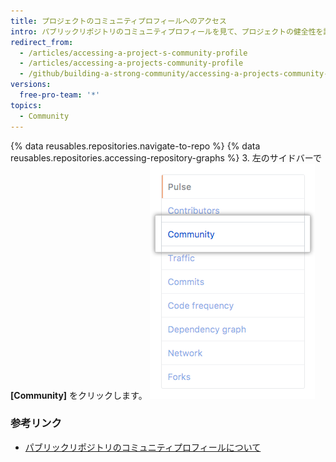 ```yaml
---
title: プロジェクトのコミュニティプロフィールへのアクセス
intro: パブリックリポジトリのコミュニティプロフィールを見て、プロジェクトの健全性を調べ、コントリビュートするかどうかを決めてください。
redirect_from:
  - /articles/accessing-a-project-s-community-profile
  - /articles/accessing-a-projects-community-profile
  - /github/building-a-strong-community/accessing-a-projects-community-profile
versions:
  free-pro-team: '*'
topics:
  - Community
---
```


{% data reusables.repositories.navigate-to-repo %}
{% data reusables.repositories.accessing-repository-graphs %}
3. 左のサイドバーで **[Community]** をクリックします。 ![左のサイドバーのコミュニティ](/assets/images/help/graphs/graphs-sidebar-community-tab.png)

### 参考リンク

- [パブリックリポジトリのコミュニティプロフィールについて](/articles/about-community-profiles-for-public-repositories)
